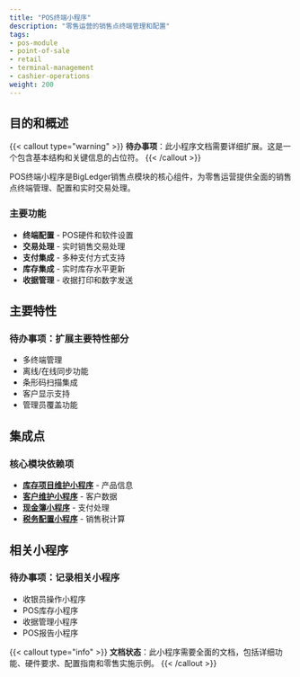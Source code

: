 ```yaml
---
title: "POS终端小程序"
description: "零售运营的销售点终端管理和配置"
tags:
- pos-module
- point-of-sale
- retail
- terminal-management
- cashier-operations
weight: 200
---
```


## 目的和概述

{{< callout type="warning" >}}
**待办事项**：此小程序文档需要详细扩展。这是一个包含基本结构和关键信息的占位符。
{{< /callout >}}

POS终端小程序是BigLedger销售点模块的核心组件，为零售运营提供全面的销售点终端管理、配置和实时交易处理。

### 主要功能
- **终端配置** - POS硬件和软件设置
- **交易处理** - 实时销售交易处理
- **支付集成** - 多种支付方式支持
- **库存集成** - 实时库存水平更新
- **收据管理** - 收据打印和数字发送

## 主要特性

### 待办事项：扩展主要特性部分
- 多终端管理
- 离线/在线同步功能
- 条形码扫描集成
- 客户显示支持
- 管理员覆盖功能

## 集成点

### 核心模块依赖项
- **[库存项目维护小程序](/zh/applets/inv-item-maintenance-applet/)** - 产品信息
- **[客户维护小程序](/zh/applets/customer-maintenance-applet/)** - 客户数据
- **[现金簿小程序](/zh/applets/cashbook-applet/)** - 支付处理
- **[税务配置小程序](/zh/applets/tax-configuration-applet/)** - 销售税计算

## 相关小程序

### 待办事项：记录相关小程序
- 收银员操作小程序
- POS库存小程序
- 收据管理小程序
- POS报告小程序

{{< callout type="info" >}}
**文档状态**：此小程序需要全面的文档，包括详细功能、硬件要求、配置指南和零售实施示例。
{{< /callout >}}